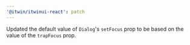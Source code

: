 ```yaml
---
'@itwin/itwinui-react': patch
---
```


Updated the default value of `Dialog`'s `setFocus` prop to be based on the value of the `trapFocus` prop.
